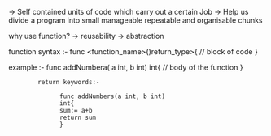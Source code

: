 -> Self contained units of code which carry out a certain Job
-> Help us divide a program into small manageable repeatable and organisable chunks

why use function?
-> reusability
-> abstraction

function syntax :-
                    func <function_name>(<params>)return_type>{
                    // block of code
                    }

example :-
            func addNumbera( a int, b int) int{ 
            // body of the function
            }

            return keywords:- 

                  func addNumbers(a int, b int)
                  int{
                  sum:= a+b
                  return sum
                  }
